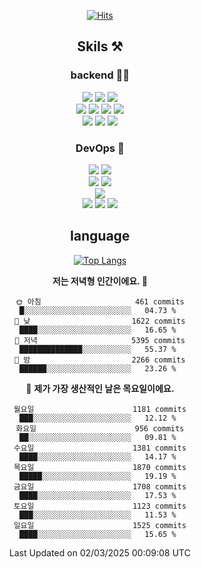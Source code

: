 <div align="center">

[![Hits](https://hits.seeyoufarm.com/api/count/incr/badge.svg?url=https%3A%2F%2Fgithub.com%2Fzxcv9203%2Fhit-counter&count_bg=%23FF7272&title_bg=%23324C2E&icon=codeigniter.svg&icon_color=%23DD5B5B&title=%EB%B0%A9%EB%AC%B8%EC%9E%90&edge_flat=false)](https://hits.seeyoufarm.com)


## Skils ⚒️

### backend 🧑‍💻
  
<img src="https://img.shields.io/badge/Java-FF6600?style=flat-square&logo=buymeacoffee&logoColor=white"/>
<img src="https://img.shields.io/badge/Go-0099FF?style=flat-square&logo=go&logoColor=white"/>
<img src="https://img.shields.io/badge/Kotlin-7F52FF?style=flat-square&logo=kotlin&logoColor=white"/>
  
  
<br />
  
<img src="https://img.shields.io/badge/Spring-339933?style=flat-square&logo=Spring&logoColor=white"/>
<img src="https://img.shields.io/badge/Spring Boot-339933?style=flat-square&logo=Spring Boot&logoColor=white"/>
<img src="https://img.shields.io/badge/Spring Security-339933?style=flat-square&logo=Spring Security&logoColor=white"/>
  
<img src="https://img.shields.io/badge/Spring Data JPA-339933?style=flat-square&logo=Hibernate&logoColor=white"/>

<br />
  
  <img src="https://img.shields.io/badge/mysql-0099FF?style=flat-square&logo=mysql&logoColor=white"/>
  <img src="https://img.shields.io/badge/mariadb-0099FF?style=flat-square&logo=mariadb&logoColor=white"/>
  <img src="https://img.shields.io/badge/mongoDB-47A248?style=flat-square&logo=mongodb&logoColor=white"/>
  
  
### DevOps 🚀
  
  <img src="https://img.shields.io/badge/docker-2496ED?style=flat-square&logo=docker&logoColor=white"/>
  <img src="https://img.shields.io/badge/kubernetes-326CE5?style=flat-square&logo=kubernetes&logoColor=white"/>
  
  <br />
  
  <img src="https://img.shields.io/badge/Github Actions-2088FF?style=flat-square&logo=githubactions&logoColor=white"/>
  <img src="https://img.shields.io/badge/Jenkins-D24939?style=flat-square&logo=jenkins&logoColor=white"/>
  
  
  <br />
  <img src="https://img.shields.io/badge/terraform-7B42BC?style=flat-square&logo=terraform&logoColor=white"/>
  
  <br />
  <img src="https://img.shields.io/badge/Amazon AWS-232F3E?style=flat-square&logo=Amazon AWS&logoColor=white"/>

  <img src="https://img.shields.io/badge/GCP-4285F4?style=flat-square&logo=googlecloud&logoColor=white"/>
  <img src="https://img.shields.io/badge/NCP-03C75A?style=flat-square&logo=naver&logoColor=white"/>
  
  
## language

[![Top Langs](https://github-readme-stats.vercel.app/api/top-langs/?username=zxcv9203&hide=html&exclude_repo=zxcv9203.github.io,golB&theme=grate-gatsby)](https://github.com/zxcv9203/github-readme-stats)
  
<!--START_SECTION:waka-->
**저는 저녁형 인간이에요. 🦉** 

```text
🌞 아침                     461 commits         █░░░░░░░░░░░░░░░░░░░░░░░░   04.73 % 
🌆 낮　                     1622 commits        ████░░░░░░░░░░░░░░░░░░░░░   16.65 % 
🌃 저녁                     5395 commits        ██████████████░░░░░░░░░░░   55.37 % 
🌙 밤　                     2266 commits        ██████░░░░░░░░░░░░░░░░░░░   23.26 % 
```
📅 **제가 가장 생산적인 날은 목요일이에요.** 

```text
월요일                      1181 commits        ███░░░░░░░░░░░░░░░░░░░░░░   12.12 % 
화요일                      956 commits         ██░░░░░░░░░░░░░░░░░░░░░░░   09.81 % 
수요일                      1381 commits        ████░░░░░░░░░░░░░░░░░░░░░   14.17 % 
목요일                      1870 commits        █████░░░░░░░░░░░░░░░░░░░░   19.19 % 
금요일                      1708 commits        ████░░░░░░░░░░░░░░░░░░░░░   17.53 % 
토요일                      1123 commits        ███░░░░░░░░░░░░░░░░░░░░░░   11.53 % 
일요일                      1525 commits        ████░░░░░░░░░░░░░░░░░░░░░   15.65 % 
```



 Last Updated on 02/03/2025 00:09:08 UTC
<!--END_SECTION:waka-->
  
</div>


